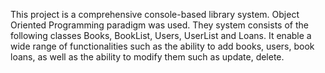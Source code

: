 This project is a comprehensive console-based library system. Object Oriented Programming paradigm was used.
They system consists of the following classes Books, BookList, Users, UserList and Loans.
It enable a wide range of functionalities such as the ability to add books, users, book loans, as well as the ability to modify them such as update, delete.
